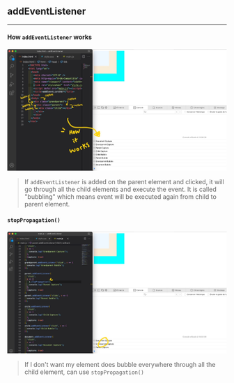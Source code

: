 ## addEventListener
---

#### How `addEventListener` works
![addEventListener](./bubbling-capture.jpeg)

> If `addEventListener` is added on the parent element and clicked, it will go through all the child elements and execute the event. It is called "bubbling" which means event will be executed again from child to parent element.


#### `stopPropagation()`
![stopPropagation](./stopPtopagation.jpeg)

> If I don't want my element does bubble everywhere through all the child element, can use `stopPropagation()`
